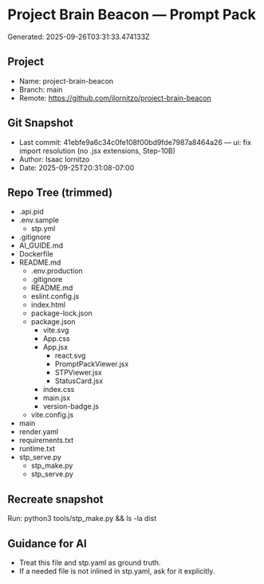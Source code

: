 # Project Brain Beacon — Prompt Pack
Generated: 2025-09-26T03:31:33.474133Z

## Project
- Name: project-brain-beacon
- Branch: main
- Remote: https://github.com/ilornitzo/project-brain-beacon

## Git Snapshot
- Last commit: 41ebfe9a6c34c0fe108f00bd9fde7987a8464a26 — ui: fix import resolution (no .jsx extensions, Step-10B)
- Author: Isaac lornitzo
- Date: 2025-09-25T20:31:08-07:00

## Repo Tree (trimmed)
- .api.pid
- .env.sample
    - stp.yml
- .gitignore
- AI_GUIDE.md
- Dockerfile
- README.md
  - .env.production
  - .gitignore
  - README.md
  - eslint.config.js
  - index.html
  - package-lock.json
  - package.json
    - vite.svg
    - App.css
    - App.jsx
      - react.svg
      - PromptPackViewer.jsx
      - STPViewer.jsx
      - StatusCard.jsx
    - index.css
    - main.jsx
    - version-badge.js
  - vite.config.js
- main
- render.yaml
- requirements.txt
- runtime.txt
- stp_serve.py
  - stp_make.py
  - stp_serve.py

## Recreate snapshot
Run: python3 tools/stp_make.py  &&  ls -la dist

## Guidance for AI
- Treat this file and stp.yaml as ground truth.
- If a needed file is not inlined in stp.yaml, ask for it explicitly.

